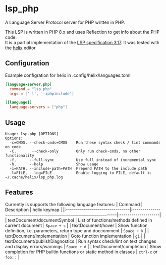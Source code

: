 # lsp_php
A Language Server Protocol server for PHP written in PHP.

This LSP is written in PHP 8.x and uses Reflection to get info about the PHP code.\
It is a partial implementation of the [LSP specification 3.17](https://microsoft.github.io/language-server-protocol/specifications/lsp/3.17/specification/).
It was tested with the [helix](https://helix-editor.com) editor.

## Configuration
Example configration for helix in .config/helix/languages.toml
```toml
[language-server.php]
  command = "lsp.php"
  args = ['-l', '-iphpinclude']

[[language]]
  language-servers = ["php"]
```

## Usage
```
Usage: lsp.php [OPTIONS]
Options:
  -c=CMDS, --check-cmds=CMDS    Run these syntax check / lint commands on code
  -C,       --check-only        Only run check-cmds, no other functionality
  -f,      --full-sync          Use full instead of incremental sync
  -h,      --help               Show usage
  -i=PATH, --include-path=PATH  Prepend PATH to the include path
  -l=FILE, --log=FILE           Enable logging to FILE, default is ~/.cache/helix/lsp_php.log
```

## Features
Currently is supports the following language features:
| Command                         | Description                                                           | helix keymap        |
|:--------------------------------|:----------------------------------------------------------------------|:--------------------|
| textDocument/documentSymbol     | List of functions/methods defined in current document                 | `Space + s`         |
| textDocument/hover              | Show function definition, i.e. parameters, return type and doccomment | `Space + k`         |
| textDocument/implementation     | Goto function implementation                                          | `gi`                |
| textDocument/publishDiagnostics | Run syntax check/lint on text changes and display errors/warnings     | `Space + d`         |
| textDocument/completion         | Show completion for PHP builtin functions or static method in classes | `ctrl-x` or `foo::` |
